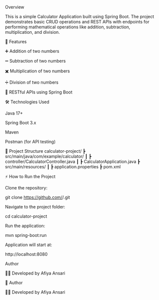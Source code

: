 Overview

This is a simple Calculator Application built using Spring Boot.
The project demonstrates basic CRUD operations and REST APIs with endpoints for performing mathematical operations like addition, subtraction, multiplication, and division.

🚀 Features

➕ Addition of two numbers

➖ Subtraction of two numbers

✖️ Multiplication of two numbers

➗ Division of two numbers

🎯 RESTful APIs using Spring Boot

🛠️ Technologies Used

Java 17+

Spring Boot 3.x

Maven

Postman (for API testing)

📂 Project Structure
calculator-project/
 ┣ src/main/java/com/example/calculator/
 ┃ ┣ controller/CalculatorController.java
 ┃ ┣ CalculatorApplication.java
 ┣ src/main/resources/
 ┃ ┣ application.properties
 ┣ pom.xml

⚡ How to Run the Project

Clone the repository:

git clone https://github.com/<your-username>/<repository-name>.git


Navigate to the project folder:

cd calculator-project


Run the application:

mvn spring-boot:run


Application will start at:

http://localhost:8080

Author

👩‍💻 Developed by Afiya Ansari

📝 Author

👩‍💻 Developed by Afiya Ansari
